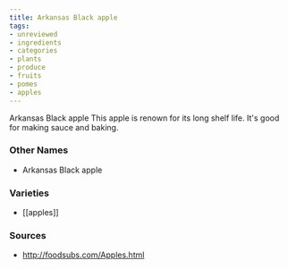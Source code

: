```yaml
---
title: Arkansas Black apple
tags:
- unreviewed
- ingredients
- categories
- plants
- produce
- fruits
- pomes
- apples
---
```

Arkansas Black apple This apple is renown for its long shelf life. It's good for making sauce and baking.

### Other Names

* Arkansas Black apple

### Varieties

* [[apples]]

### Sources
* http://foodsubs.com/Apples.html
